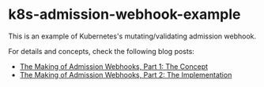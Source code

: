 # k8s-admission-webhook-example

This is an example of Kubernetes's mutating/validating admission webhook.

For details and concepts, check the following blog posts:

- [The Making of Admission Webhooks, Part 1: The Concept][1]
- [The Making of Admission Webhooks, Part 2: The Implementation][2]

[1]: https://blog.wtcx.dev/2021/05/02/the-making-of-admission-webhooks-part-1-the-concept/
[2]: https://blog.wtcx.dev/2021/06/20/the-making-of-admission-webhooks-part-2-the-implementation/
